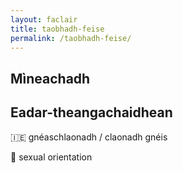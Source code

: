 ```yaml
---
layout: faclair
title: taobhadh-feise
permalink: /taobhadh-feise/
---
```


## Mìneachadh

## Eadar-theangachaidhean

&#x1f1ee;&#x1f1ea; gnéaschlaonadh / claonadh gnéis

&#x1f3f4;&#xe0067;&#xe0062;&#xe0065;&#xe006e;&#xe0067;&#xe007f; sexual orientation